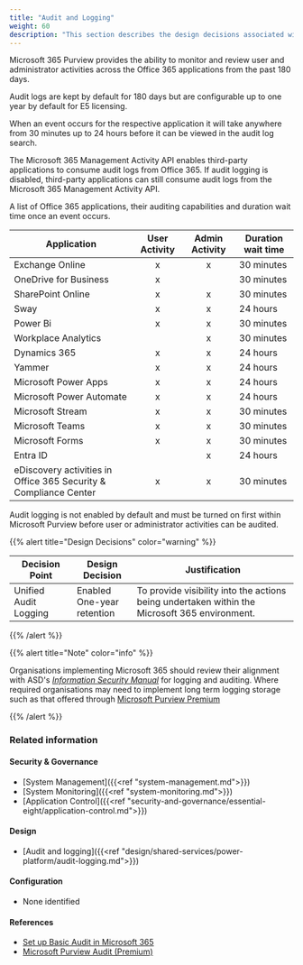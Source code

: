 ```yaml
---
title: "Audit and Logging"
weight: 60
description: "This section describes the design decisions associated with Audit and Logging Microsoft 365 security features for system(s) built using ASD's Blueprint for Secure Cloud."
---
```


Microsoft 365 Purview provides the ability to monitor and review user and administrator activities across the Office 365 applications from the past 180 days.

Audit logs are kept by default for 180 days but are configurable up to one year by default for E5 licensing.

When an event occurs for the respective application it will take anywhere from 30 minutes up to 24 hours before it can be viewed in the audit log search.

The Microsoft 365 Management Activity API enables third-party applications to consume audit logs from Office 365. If audit logging is disabled, third-party applications can still consume audit logs from the Microsoft 365 Management Activity API.

A list of Office 365 applications, their auditing capabilities and duration wait time once an event occurs.

| Application                                                      | User Activity | Admin Activity | Duration wait time |
| ---------------------------------------------------------------- | :-----------: | :------------: | ------------------ |
| Exchange Online                                                  |       x       |       x        | 30 minutes         |
| OneDrive for Business                                            |       x       |                | 30 minutes         |
| SharePoint Online                                                |       x       |       x        | 30 minutes         |
| Sway                                                             |       x       |       x        | 24 hours           |
| Power Bi                                                         |       x       |       x        | 30 minutes         |
| Workplace Analytics                                              |               |       x        | 30 minutes         |
| Dynamics 365                                                     |       x       |       x        | 24 hours           |
| Yammer                                                           |       x       |       x        | 24 hours           |
| Microsoft Power Apps                                             |       x       |       x        | 24 hours           |
| Microsoft Power Automate                                         |       x       |       x        | 24 hours           |
| Microsoft Stream                                                 |       x       |       x        | 30 minutes         |
| Microsoft Teams                                                  |       x       |       x        | 30 minutes         |
| Microsoft Forms                                                  |       x       |       x        | 30 minutes         |
| Entra ID                                                         |               |       x        | 24 hours           |
| eDiscovery activities in Office 365 Security & Compliance Center |       x       |       x        | 30 minutes         |

Audit logging is not enabled by default and must be turned on first within Microsoft Purview before user or administrator activities can be audited.

{{% alert title="Design Decisions" color="warning" %}}

| Decision Point        | Design Decision               | Justification                                                                                 |
| --------------------- | ----------------------------- | --------------------------------------------------------------------------------------------- |
| Unified Audit Logging | Enabled<br>One-year retention | To provide visibility into the actions being undertaken within the Microsoft 365 environment. |

{{% /alert %}}

{{% alert title="Note" color="info" %}}

Organisations implementing Microsoft 365 should review their alignment with ASD's [*Information Security Manual*](https://www.cyber.gov.au/resources-business-and-government/essential-cyber-security/ism) for logging and auditing. Where required organisations may need to implement long term logging storage such as that offered through [Microsoft Purview Premium](https://learn.microsoft.com/purview/audit-premium?view=o365-worldwide#long-term-retention-of-audit-logs) 

{{% /alert %}}

### Related information

#### Security & Governance

* [System Management]({{<ref "system-management.md">}})
* [System Monitoring]({{<ref "system-monitoring.md">}})
* [Application Control]({{<ref "security-and-governance/essential-eight/application-control.md">}})

#### Design

* [Audit and logging]({{<ref "design/shared-services/power-platform/audit-logging.md">}})

#### Configuration

* None identified

#### References

* [Set up Basic Audit in Microsoft 365](https://docs.microsoft.com/microsoft-365/compliance/set-up-basic-audit?view=o365-worldwide)
* [Microsoft Purview Audit (Premium)](https://learn.microsoft.com/purview/audit-premium?view=o365-worldwide)